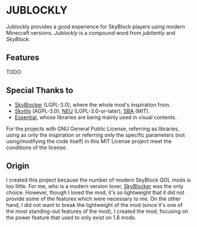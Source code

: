# JUBLOCKLY
Jublockly provides a good experience for SkyBlock players using modern Minecraft versions. *Jublockly* is a compound word from *jubilantly* and *SkyBlock*.

## Features
TODO

## Special Thanks to

- [SkyBlocker] (LGPL-3.0), where the whole mod's inspiration from.
- [Skytils] (AGPL-3.0), [NEU] (LGPL-3.0-or-later), [SBA] (MIT).
- [Essential](https://github.com/EssentialGG), whose libraries are being mainly used in visual contents.

For the projects with GNU General Public License, referring as libraries, using as only the inspiration or referring only the specific parameters (not using/modifying the code itself) in this MIT License project meet the conditions of the license.

## Origin
I created this project because the number of modern SkyBlock QOL mods is too little. For me, who is a modern version lover, [SkyBlocker] was the only choice. However, though I loved the mod, it's so lightweight that it did not provide some of the features which were necessary to me. On the other hand, I did not want to break the lightweight of the mod (since it's one of the most standing-out features of the mod), I created the mod, focusing on the power feature that used to only exist on 1.8 mods.



[SkyBlocker]: https://github.com/SkyblockerMod/Skyblocker
[Skytils]: https://github.com/Skytils/SkytilsMod
[NEU]: https://github.com/NotEnoughUpdates/NotEnoughUpdates
[SBA]: https://github.com/BiscuitDevelopment/SkyblockAddons